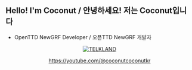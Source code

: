 ## Hello! I'm Coconut / 안녕하세요! 저는 Coconut입니다
* OpenTTD NewGRF Developer / 오픈TTD NewGRF 개발자

<div align=center>

[![TELKLAND](https://img.shields.io/badge/Patreon-%ED%9B%84%EC%9B%90%ED%95%98%EA%B8%B0-critical?style=flat-square&logo=patreon)](https://www.patreon.com/CoconutKR)
  
 https://youtube.com/@coconutcoconutkr
</div>

